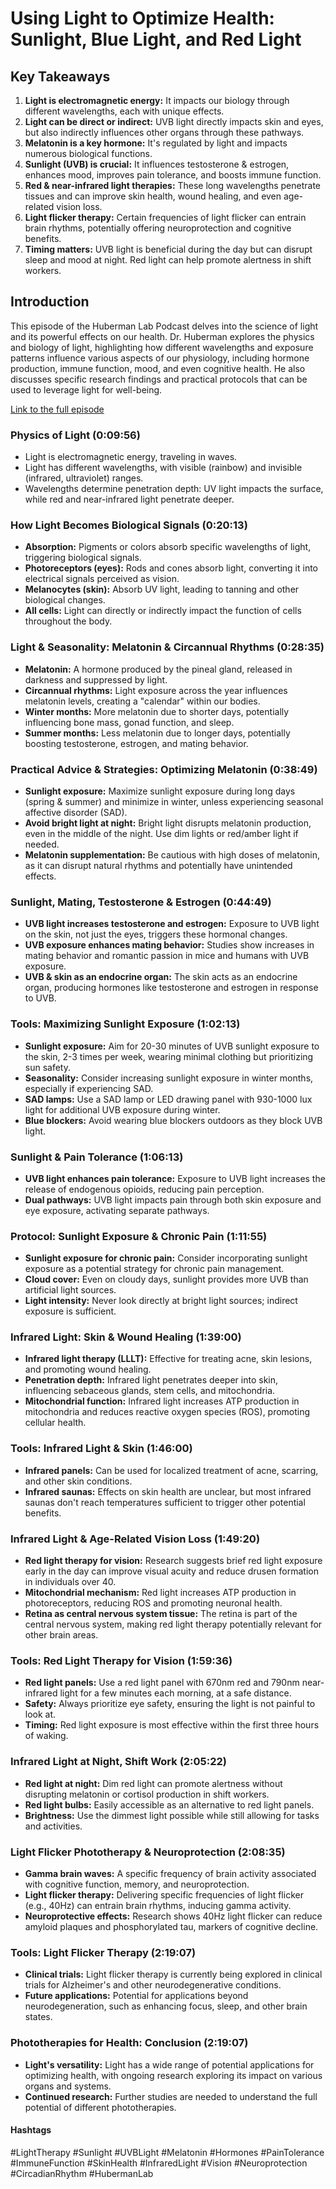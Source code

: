 # Using Light to Optimize Health: Sunlight, Blue Light, and Red Light

## Key Takeaways
1. **Light is electromagnetic energy:** It impacts our biology through different wavelengths, each with unique effects.
2. **Light can be direct or indirect:**  UVB light directly impacts skin and eyes, but also indirectly influences other organs through these pathways.
3. **Melatonin is a key hormone:**  It's regulated by light and impacts numerous biological functions.
4. **Sunlight (UVB) is crucial:**  It influences testosterone & estrogen, enhances mood, improves pain tolerance, and boosts immune function.
5. **Red & near-infrared light therapies:**  These long wavelengths penetrate tissues and can improve skin health, wound healing, and even age-related vision loss.
6. **Light flicker therapy:**  Certain frequencies of light flicker can entrain brain rhythms, potentially offering neuroprotection and cognitive benefits.
7. **Timing matters:**  UVB light is beneficial during the day but can disrupt sleep and mood at night. Red light can help promote alertness in shift workers.

## Introduction
This episode of the Huberman Lab Podcast delves into the science of light and its powerful effects on our health.  Dr. Huberman explores the physics and biology of light, highlighting how different wavelengths and exposure patterns influence various aspects of our physiology, including hormone production, immune function, mood, and even cognitive health. He also discusses specific research findings and practical protocols that can be used to leverage light for well-being.

[Link to the full episode](https://www.youtube.com/watch?v=UF0nqolsNZc)

### Physics of Light (0:09:56)
- Light is electromagnetic energy, traveling in waves.
- Light has different wavelengths, with visible (rainbow) and invisible (infrared, ultraviolet) ranges.
- Wavelengths determine penetration depth: UV light impacts the surface, while red and near-infrared light penetrate deeper.

### How Light Becomes Biological Signals (0:20:13)
- **Absorption:** Pigments or colors absorb specific wavelengths of light, triggering biological signals.
- **Photoreceptors (eyes):** Rods and cones absorb light, converting it into electrical signals perceived as vision.
- **Melanocytes (skin):** Absorb UV light, leading to tanning and other biological changes.
- **All cells:**  Light can directly or indirectly impact the function of cells throughout the body.

### Light & Seasonality: Melatonin & Circannual Rhythms (0:28:35)
- **Melatonin:**  A hormone produced by the pineal gland, released in darkness and suppressed by light.
- **Circannual rhythms:**  Light exposure across the year influences melatonin levels, creating a "calendar" within our bodies.
- **Winter months:**  More melatonin due to shorter days, potentially influencing bone mass, gonad function, and sleep.
- **Summer months:**  Less melatonin due to longer days, potentially boosting testosterone, estrogen, and mating behavior.

### Practical Advice & Strategies: Optimizing Melatonin (0:38:49)
- **Sunlight exposure:**  Maximize sunlight exposure during long days (spring & summer) and minimize in winter, unless experiencing seasonal affective disorder (SAD).
- **Avoid bright light at night:**  Bright light disrupts melatonin production, even in the middle of the night. Use dim lights or red/amber light if needed.
- **Melatonin supplementation:**  Be cautious with high doses of melatonin, as it can disrupt natural rhythms and potentially have unintended effects.

### Sunlight, Mating, Testosterone & Estrogen (0:44:49)
- **UVB light increases testosterone and estrogen:**  Exposure to UVB light on the skin, not just the eyes, triggers these hormonal changes.
- **UVB exposure enhances mating behavior:**  Studies show increases in mating behavior and romantic passion in mice and humans with UVB exposure.
- **UVB & skin as an endocrine organ:**  The skin acts as an endocrine organ, producing hormones like testosterone and estrogen in response to UVB.

### Tools: Maximizing Sunlight Exposure (1:02:13)
- **Sunlight exposure:**  Aim for 20-30 minutes of UVB sunlight exposure to the skin, 2-3 times per week, wearing minimal clothing but prioritizing sun safety.
- **Seasonality:**  Consider increasing sunlight exposure in winter months, especially if experiencing SAD. 
- **SAD lamps:**  Use a SAD lamp or LED drawing panel with 930-1000 lux light for additional UVB exposure during winter. 
- **Blue blockers:**  Avoid wearing blue blockers outdoors as they block UVB light.

### Sunlight & Pain Tolerance (1:06:13)
- **UVB light enhances pain tolerance:**  Exposure to UVB light increases the release of endogenous opioids, reducing pain perception.
- **Dual pathways:**  UVB light impacts pain through both skin exposure and eye exposure, activating separate pathways.

### Protocol: Sunlight Exposure & Chronic Pain (1:11:55)
- **Sunlight exposure for chronic pain:**  Consider incorporating sunlight exposure as a potential strategy for chronic pain management.
- **Cloud cover:**  Even on cloudy days, sunlight provides more UVB than artificial light sources.
- **Light intensity:**  Never look directly at bright light sources; indirect exposure is sufficient.

### Infrared Light: Skin & Wound Healing (1:39:00)
- **Infrared light therapy (LLLT):**  Effective for treating acne, skin lesions, and promoting wound healing.
- **Penetration depth:**  Infrared light penetrates deeper into skin, influencing sebaceous glands, stem cells, and mitochondria.
- **Mitochondrial function:**  Infrared light increases ATP production in mitochondria and reduces reactive oxygen species (ROS), promoting cellular health.

### Tools: Infrared Light & Skin (1:46:00)
- **Infrared panels:**  Can be used for localized treatment of acne, scarring, and other skin conditions.
- **Infrared saunas:**  Effects on skin health are unclear, but most infrared saunas don't reach temperatures sufficient to trigger other potential benefits.

### Infrared Light & Age-Related Vision Loss (1:49:20)
- **Red light therapy for vision:**  Research suggests brief red light exposure early in the day can improve visual acuity and reduce drusen formation in individuals over 40.
- **Mitochondrial mechanism:**  Red light increases ATP production in photoreceptors, reducing ROS and promoting neuronal health.
- **Retina as central nervous system tissue:**  The retina is part of the central nervous system, making red light therapy potentially relevant for other brain areas.

### Tools: Red Light Therapy for Vision (1:59:36)
- **Red light panels:**  Use a red light panel with 670nm red and 790nm near-infrared light for a few minutes each morning, at a safe distance.
- **Safety:**  Always prioritize eye safety, ensuring the light is not painful to look at. 
- **Timing:**  Red light exposure is most effective within the first three hours of waking.

### Infrared Light at Night, Shift Work (2:05:22)
- **Red light at night:**  Dim red light can promote alertness without disrupting melatonin or cortisol production in shift workers.
- **Red light bulbs:**  Easily accessible as an alternative to red light panels. 
- **Brightness:**  Use the dimmest light possible while still allowing for tasks and activities.

### Light Flicker Phototherapy & Neuroprotection (2:08:35)
- **Gamma brain waves:**  A specific frequency of brain activity associated with cognitive function, memory, and neuroprotection.
- **Light flicker therapy:**  Delivering specific frequencies of light flicker (e.g., 40Hz) can entrain brain rhythms, inducing gamma activity.
- **Neuroprotective effects:**  Research shows 40Hz light flicker can reduce amyloid plaques and phosphorylated tau, markers of cognitive decline.

### Tools: Light Flicker Therapy (2:19:07)
- **Clinical trials:**  Light flicker therapy is currently being explored in clinical trials for Alzheimer's and other neurodegenerative conditions.
- **Future applications:**  Potential for applications beyond neurodegeneration, such as enhancing focus, sleep, and other brain states.

### Phototherapies for Health: Conclusion (2:19:07)
- **Light's versatility:**  Light has a wide range of potential applications for optimizing health, with ongoing research exploring its impact on various organs and systems.
- **Continued research:**  Further studies are needed to understand the full potential of different phototherapies.

#### Hashtags  
#LightTherapy #Sunlight #UVBLight #Melatonin #Hormones #PainTolerance #ImmuneFunction #SkinHealth #InfraredLight #Vision #Neuroprotection #CircadianRhythm #HubermanLab 
